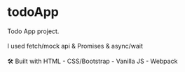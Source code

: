 # todoApp
Todo App project. <br></br>
I used fetch/mock api & Promises & async/wait <br></br>
🛠️ Built with HTML - CSS/Bootstrap - Vanilla JS - Webpack
